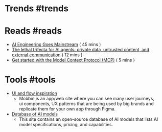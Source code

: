 # Trends #trends
# Reads #reads
* [AI Engineering Goes Mainstream](https://www.latent.space/p/aiewf-2025-keynotes) ( 45 mins )
* [The lethal trifecta for AI agents: private data, untrusted content, and external communication](https://simonwillison.net/2025/Jun/16/the-lethal-trifecta/) ( 12 mins )
* [Get started with the Model Context Protocol (MCP)](https://modelcontextprotocol.io/introduction) ( 5 mins )
# Tools #tools
* [UI and flow inspiration](https://mobbin.com/)
	* Mobbin is an app/web site where you can see many user journeys, ui components, UX patterns that are being used by big brands and replicate them for your own app through Figma.
* [Database of AI models](https://models.dev/)
	* This site contains an open-source database of AI models that lists AI model specifications, pricing, and capabilities.
	